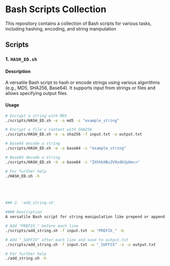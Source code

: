# Bash Scripts Collection

This repository contains a collection of Bash scripts for various tasks, including hashing, encoding, and string manipulation

## Scripts

### 1. `HASH_ED.sh`

#### Description
A versatile Bash script to hash or encode strings using various algorithms (e.g., MD5, SHA256, Base64). It supports input from strings or files and allows specifying output files.

#### Usage
```bash
# Encrypt a string with MD5
./scripts/HASH_ED.sh -e -a md5 -s "example_string"

# Encrypt a file's content with SHA256
./scripts/HASH_ED.sh -e -a sha256 -f input.txt -o output.txt

# Base64 encode a string
./scripts/HASH_ED.sh -e -a base64 -s "example_string"

# Base64 decode a string
./scripts/HASH_ED.sh -d -a base64 -s "ZXhhbXBsZV9zdHJpbmc="

# For further help
./HASH_ED.sh -h





### 2. 'add_string.sh'

#### Description
A versatile Bash script for string manipulation like prepend or append words to each line in a text file.

# Add "PREFIX_" before each line
./scripts/add_string.sh -f input.txt -w "PREFIX_" -b

# Add "_SUFFIX" after each line and save to output.txt
./scripts/add_string.sh -f input.txt -w "_SUFFIX" -a -o output.txt

# For further help
./add_string.sh -h

